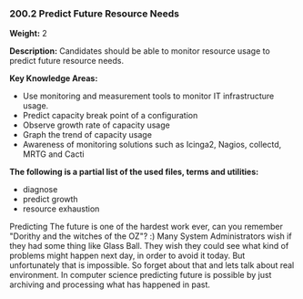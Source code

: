 ### **200.2 Predict Future Resource Needs**

**Weight:** 2

**Description:** Candidates should be able to monitor resource usage to predict future resource needs.

**Key Knowledge Areas:**

* Use monitoring and measurement tools to monitor IT infrastructure usage.
* Predict capacity break point of a configuration
* Observe growth rate of capacity usage
* Graph the trend of capacity usage
* Awareness of monitoring solutions such as Icinga2, Nagios, collectd, MRTG and Cacti

**The following is a partial list of the used files, terms and utilities:**

* diagnose
* predict growth
* resource exhaustion



Predicting The future is one of the hardest work ever, can you remember "Dorithy and the witches of the OZ"? :\) Many System Administrators wish if they had some thing like Glass Ball. They wish they could see what kind of problems might happen next day, in order to avoid it today. But unfortunately that is impossible. So forget about that and lets talk about real environment. In computer science predicting future is possible by just archiving and processing what has happened in past.  



